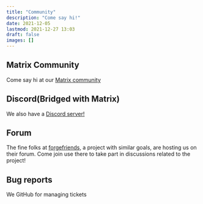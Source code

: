 ```yaml
---
title: "Community"
description: "Come say hi!"
date: 2021-12-05
lastmod: 2021-12-27 13:03
draft: false
images: []
---
```


## Matrix Community

Come say hi at our [Matrix community](https://matrix.to/#/#forgefedv2:matrix.batsense.net)

## Discord(Bridged with Matrix)

We also have a [Discord server!](https://discord.gg/sE6B28fvbP)

## Forum

The fine folks at [forgefriends](https://forgefriends.org), a project with
similar goals, are hosting us on their forum. Come join use there to
take part in discussions related to the project!

## Bug reports

We GitHub for managing tickets
